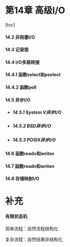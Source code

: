 # 第14章 高级I/O

[toc]

#### 14.2 非阻塞I/O

#### 14.3 记录锁

#### 14.4 I/O多路转接

#### 14.4.1 函数select和pselect

#### 14.4.2 函数poll

#### 14.5 异步I/O

+ ##### 14.5.1 System V异步I/O

+ ##### 14.5.2 BSD异步I/O

+ ##### 14.5.3 POSIX异步I/O

#### 14.6 函数readv和writev

#### 14.7 函数readn和writen

#### 14.8 存储映射I/O

# 补充

#### 有限状态机

简单流程：自然流程结构化

复杂流程：自然结果非结构化
